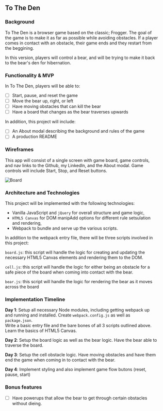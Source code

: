 ## To The Den

### Background

To The Den is a browser game based on the classic; Frogger.  The goal of the game
is to make it as far as possible while avoiding obstacles.  If a player comes in
contact with an obstacle, their game ends and they restart from the beggining.

In this version, players will control a bear, and will be trying to make it back
to the bear's den for hibernation.  

### Functionality & MVP

In To The Den, players will be able to:

- [ ] Start, pause, and reset the game
- [ ] Move the bear up, right, or left
- [ ] Have moving obstacles that can kill the bear
- [ ] Have a board that changes as the bear traverses upwards

In addition, this project will include:

- [ ] An About modal describing the background and rules of the game
- [ ] A production README

### Wireframes

This app will consist of a single screen with game board, game controls, and nav
links to the Github, my LinkedIn, and the About modal.  Game controls will include
Start, Stop, and Reset buttons.  

![Board](https://github.com/semaurer/ToTheDen/blob/gh-pages/wireframes/board.png)

### Architecture and Technologies

This project will be implemented with the following technologies:

- Vanilla JavaScript and `jQuery` for overall structure and game logic,
- `HTML5 Canvas` for DOM manipAdd options for different rule setsulation and rendering,
- Webpack to bundle and serve up the various scripts.

In addition to the webpack entry file, there will be three scripts involved in this project:

`board.js`: this script will handle the logic for creating and updating the necessary
HTML5 Canvas elements and rendering them to the DOM.

`cell.js`: this script will handle the logic for either being an obstacle for a safe piece
of the board when coming into contact with the bear.  

`bear.js`: this script will handle the logic for rendering the bear as it moves
across the board

### Implementation Timeline

**Day 1**: Setup all necessary Node modules, including getting webpack up and
running and installed.  Create `webpack.config.js` as well as `package.json`.  
Write a basic entry file and the bare bones of all 3 scripts outlined above.  
Learn the basics of HTML5 Canvas.

**Day 2**: Setup the board logic as well as the bear logic.  Have the bear able
to traverse the board.

**Day 3**: Setup the cell obstacle logic.  Have moving obstacles and have them end
the game when coming in to contact with the bear.

**Day 4**: Implement styling and also implement game flow butons (reset, pause, start)

### Bonus features

- [ ] Have powerups that allow the bear to get through certain obstacles without
dieing.
